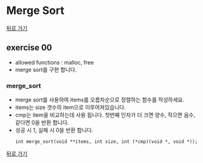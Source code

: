 # Merge Sort

[뒤로 가기](..)

## exercise 00
- allowed functions : malloc, free
- merge sort를 구현 합니다.

### merge_sort
- merge sort를 사용하여 items를 오름차순으로 정렬하는 함수를 작성하세요.
- items는 size 갯수의 item으로 이루어져있습니다.
- cmp는 item을 비교하는데 사용 됩니다. 첫번째 인자가 더 크면 양수, 작으면 음수, 같다면 0을 반환 합니다.
- 성공 시 1, 실패 시 0을 반환 합니다.
	```
	int	merge_sort(void **items, int size, int (*cmp)(void *, void *));
	```

[뒤로 가기](..)
